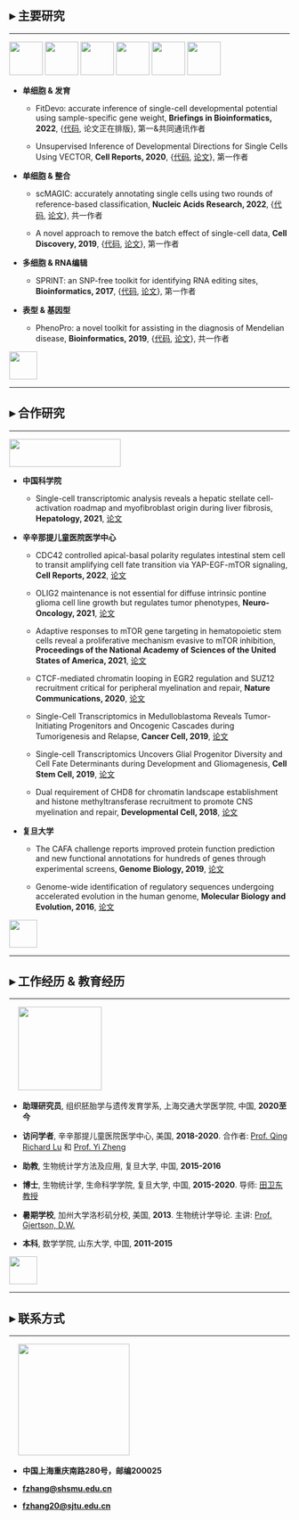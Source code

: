 ## ▸ 主要研究

---------------------------------------


<p float="left">
<img src="https://fzhang.bioinfo-lab.com/img/tools/logo_fitdevo.png" height="60">
<img src="https://fzhang.bioinfo-lab.com/img/tools/logo_scmagic.png" height="60">
<img src="https://fzhang.bioinfo-lab.com/img/tools/logo_vector.png" height="60">
<img src="https://fzhang.bioinfo-lab.com/img/tools/logo_beer.png" height="60">
<img src="https://fzhang.bioinfo-lab.com/img/tools/logo_phenopro.png" height="60">
<img src="https://fzhang.bioinfo-lab.com/img/tools/logo_sprint.png" height="60">
</p>



* **单细胞 & 发育**
    
    * FitDevo: accurate inference of single-cell developmental potential using sample-specific gene weight, **Briefings in Bioinformatics, 2022**, {[代码](https://github.com/jumphone/FitDevo), 论文正在排版}, 第一&共同通讯作者
    
    * Unsupervised Inference of Developmental Directions for Single Cells Using VECTOR, **Cell Reports, 2020**, {[代码](https://github.com/jumphone/Vector), [论文](https://doi.org/10.1016/j.celrep.2020.108069)}, 第一作者
    
* **单细胞 & 整合**
    
    * scMAGIC: accurately annotating single cells using two rounds of reference-based classification, **Nucleic Acids Research, 2022**, {[代码](https://github.com/TianLab-Bioinfo/scMAGIC), [论文](https://doi.org/10.1093/nar/gkab1275)}, 共一作者

    * A novel approach to remove the batch effect of single-cell data, **Cell Discovery, 2019**, {[代码](https://github.com/jumphone/BEER), [论文](https://doi.org/10.1038/s41421-019-0114-x)}, 第一作者

* **多细胞 & RNA编辑**

    * SPRINT: an SNP-free toolkit for identifying RNA editing sites, **Bioinformatics, 2017**, {[代码](https://github.com/jumphone/SPRINT), [论文](https://doi.org/10.1093/bioinformatics/btx473)}, 第一作者

* **表型 & 基因型**

    * PhenoPro: a novel toolkit for assisting in the diagnosis of Mendelian disease, **Bioinformatics, 2019**, {[代码](https://github.com/jumphone/PhenoPro), [论文](https://doi.org/10.1093/bioinformatics/btz100)}, 共一作者
    
    
<img src="https://fzhang.bioinfo-lab.com/img/white.png" height="50">

---------------------------------------

## ▸ 合作研究

---------------------------------------

<img src="https://fzhang.bioinfo-lab.com/img/colla_logo.png" width="200" height="50">

* **中国科学院**
  
  * Single-cell transcriptomic analysis reveals a hepatic stellate cell-activation roadmap and myofibroblast origin during liver fibrosis, **Hepatology, 2021**, [论文](https://doi.org/10.1002/hep.31987)


* **辛辛那提儿童医院医学中心**
    
    * CDC42 controlled apical-basal polarity regulates intestinal stem cell to transit amplifying cell fate transition via YAP-EGF-mTOR signaling, **Cell Reports, 2022**, [论文](https://doi.org/10.1016/j.celrep.2021.110009)

    * OLIG2 maintenance is not essential for diffuse intrinsic pontine glioma cell line growth but regulates tumor phenotypes, **Neuro-Oncology, 2021**, [论文](https://doi.org/10.1093/neuonc/noab016)

    * Adaptive responses to mTOR gene targeting in hematopoietic stem cells reveal a proliferative mechanism evasive to mTOR inhibition, **Proceedings of the National Academy of Sciences of the United States of America, 2021**, [论文](https://www.pnas.org/content/118/1/e2020102118)
    
    * CTCF-mediated chromatin looping in EGR2 regulation and SUZ12 recruitment critical for peripheral myelination and repair, **Nature Communications, 2020**, [论文](https://doi.org/10.1038/s41467-020-17955-2)

    * Single-Cell Transcriptomics in Medulloblastoma Reveals Tumor-Initiating Progenitors and Oncogenic Cascades during Tumorigenesis and Relapse, **Cancer Cell, 2019**, [论文](https://doi.org/10.1016/j.ccell.2019.07.009)

    * Single-cell Transcriptomics Uncovers Glial Progenitor Diversity and Cell Fate Determinants during Development and Gliomagenesis, **Cell Stem Cell, 2019**, [论文](https://doi.org/10.1016/j.stem.2019.03.006)

    * Dual requirement of CHD8 for chromatin landscape establishment and histone methyltransferase recruitment to promote CNS myelination and repair, **Developmental Cell, 2018**, [论文](https://doi.org/10.1016/j.devcel.2018.05.022)


* **复旦大学**

    * The CAFA challenge reports improved protein function prediction and new functional annotations for hundreds of genes through experimental screens, **Genome Biology, 2019**, [论文](https://doi.org/10.1186/s13059-019-1835-8)

    * Genome-wide identification of regulatory sequences undergoing accelerated evolution in the human genome, **Molecular Biology and Evolution, 2016**, [论文](https://doi.org/10.1093/molbev/msw128)

<img src="https://fzhang.bioinfo-lab.com/img/white.png" height="50">

---------------------------------------

## ▸ 工作经历 & 教育经历

---------------------------------------

&nbsp;&nbsp;&nbsp;&nbsp;<img src="https://fzhang.bioinfo-lab.com/img/jiaotong_logo.png" width="150">

* **助理研究员**, 组织胚胎学与遗传发育学系, 上海交通大学医学院, 中国, **2020至今**

* **访问学者**, 辛辛那提儿童医院医学中心, 美国, **2018-2020**. 合作者: [Prof. Qing Richard Lu](https://www.cincinnatichildrens.org/bio/l/qing-richard-lu) 和 [Prof. Yi Zheng](https://www.cincinnatichildrens.org/bio/z/yi-zheng)

* **助教**, 生物统计学方法及应用, 复旦大学, 中国, **2015-2016**

* **博士**, 生物统计学, 生命科学学院, 复旦大学, 中国, **2015-2020**. 导师: [田卫东 教授](https://life.fudan.edu.cn/9f/60/c31283a368480/page.htm)

* **暑期学校**, 加州大学洛杉矶分校, 美国, **2013**. 生物统计学导论. 主讲: [Prof. Gjertson, D.W.](https://ph.ucla.edu/faculty/gjertson)

* **本科**, 数学学院, 山东大学, 中国, **2011-2015** 

<img src="https://fzhang.bioinfo-lab.com/img/white.png" height="50">

---------------------------------------

## ▸ 联系方式

---------------------------------------

&nbsp;&nbsp;&nbsp;&nbsp;<img src="https://fzhang.bioinfo-lab.com/img/email_logo.png" width="200">

* **中国上海重庆南路280号，邮编200025**

* **fzhang@shsmu.edu.cn**

* **fzhang20@sjtu.edu.cn**
